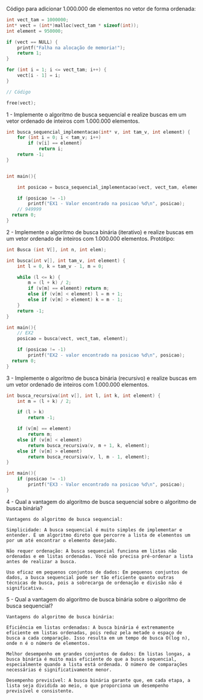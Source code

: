 Código para adicionar 1.000.000 de elementos no vetor de forma ordenada:

```c
int vect_tam = 1000000;
int* vect = (int*)malloc(vect_tam * sizeof(int));
int element = 950000;

if (vect == NULL) {
	printf("Falha na alocação de memoria!");
	return 1;
}

for (int i = 1; i <= vect_tam; i++) {
	vect[i - 1] = i;
}

// Código

free(vect);

```


1 - Implemente o algoritmo de busca sequencial e realize buscas em um vetor ordenado de inteiros com 1.000.000 elementos.

```c
int busca_sequencial_implementacao(int* v, int tam_v, int element) {
	for (int i = 0; i < tam_v; i++)
		if (v[i] == element)
			return i;
	return -1;
}


int main(){

	int posicao = busca_sequencial_implementacao(vect, vect_tam, element);

	if (posicao != -1)
		printf("EX1 - Valor encontrado na posicao %d\n", posicao);
    // 949999
  return 0;
}
```

2 - Implemente o algoritmo de busca binária (iterativo) e realize buscas em um vetor ordenado de inteiros com 1.000.000 elementos. Protótipo:


```c
int Busca (int V[], int n, int elem);
```

```c
int busca(int v[], int tam_v, int element) {
	int l = 0, k = tam_v - 1, m = 0;

	while (l <= k) {
		m = (l + k) / 2;
		if (v[m] == element) return m;
		else if (v[m] < element) l = m + 1;
		else if (v[m] > element) k = m - 1;
	}
	return -1;
}

int main(){
	// EX2
	posicao = busca(vect, vect_tam, element);

	if (posicao != -1)
		printf("EX2 - valor encontrado na posicao %d\n", posicao);
  return 0;
}

```


3 - Implemente o algoritmo de busca binária (recursivo) e realize buscas em um vetor ordenado de inteiros com 1.000.000 elementos.


```c
int busca_recursiva(int v[], int l, int k, int element) {
	int m = (l + k) / 2;

	if (l > k)
		return -1;

	if (v[m] == element)
		return m;
	else if (v[m] < element)
		return busca_recursiva(v, m + 1, k, element);
	else if (v[m] > element)
		return busca_recursiva(v, l, m - 1, element);
}

int main(){
  	if (posicao != -1)
		printf("EX3 - Valor encontrado na posicao %d\n", posicao);
}

```

4 - Qual a vantagem do algoritmo de busca sequencial sobre o algoritmo de busca binária?

```
Vantagens do algoritmo de busca sequencial:

Simplicidade: A busca sequencial é muito simples de implementar e entender. É um algoritmo direto que percorre a lista de elementos um por um até encontrar o elemento desejado.

Não requer ordenação: A busca sequencial funciona em listas não ordenadas e em listas ordenadas. Você não precisa pré-ordenar a lista antes de realizar a busca.

Uso eficaz em pequenos conjuntos de dados: Em pequenos conjuntos de dados, a busca sequencial pode ser tão eficiente quanto outras técnicas de busca, pois a sobrecarga de ordenação e divisão não é significativa.
```

5 - Qual a vantagem do algoritmo de busca binária sobre o algoritmo de busca sequencial?

```
Vantagens do algoritmo de busca binária:

Eficiência em listas ordenadas: A busca binária é extremamente eficiente em listas ordenadas, pois reduz pela metade o espaço de busca a cada comparação. Isso resulta em um tempo de busca O(log n), onde n é o número de elementos.

Melhor desempenho em grandes conjuntos de dados: Em listas longas, a busca binária é muito mais eficiente do que a busca sequencial, especialmente quando a lista está ordenada. O número de comparações necessárias é significativamente menor.

Desempenho previsível: A busca binária garante que, em cada etapa, a lista seja dividida ao meio, o que proporciona um desempenho previsível e consistente.
```